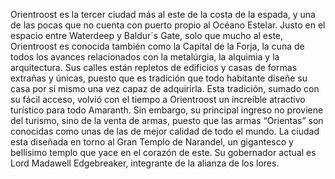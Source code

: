 Orientroost es la tercer ciudad más al este de la costa de la espada, y una de las pocas que no cuenta con puerto propio al Océano Estelar. Justo en el espacio entre Waterdeep y Baldur´s Gate, solo que mucho al este, Orientroost es conocida también como la Capital de la Forja, la cuna de todos los avances relacionados con la metalúrgia, la alquimia y la arquitectura.
Sus calles están repletos de edificios y casas de formas extrañas y únicas, puesto que es tradición que todo habitante diseñe su casa por sí mismo una vez capaz de adquirirla. Esta tradición, sumado con su fácil acceso, volvió con el tiempo a Orientroost un increíble atractivo turístico para todo Amaranth. Sin embargo, su principal ingreso no proviene del turismo, sino de la venta de armas, puesto que las armas “Orientas” son conocidas como unas de las de mejor calidad de todo el mundo.
La ciudad esta diseñada en torno al Gran Templo de Narandel, un gigantesco y bellísimo templo que yace en el corazón de este. Su gobernador actual es Lord Madawell Edgebreaker, integrante de la alianza de los lores.
